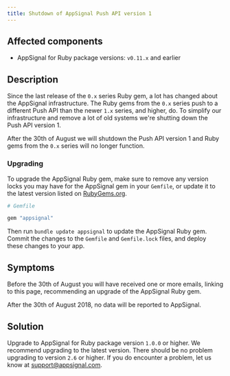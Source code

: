 ```yaml
---
title: Shutdown of AppSignal Push API version 1
---
```


## Affected components

- AppSignal for Ruby package versions: `v0.11.x` and earlier

## Description

Since the last release of the `0.x` series Ruby gem, a lot has changed about the AppSignal infrastructure. The Ruby gems from the `0.x` series push to a different Push API than the newer `1.x` series, and higher, do. To simplify our infrastructure and remove a lot of old systems we're shutting down the Push API version 1.

After the 30th of August we will shutdown the Push API version 1 and Ruby gems from the `0.x` series will no longer function.

### Upgrading

To upgrade the AppSignal Ruby gem, make sure to remove any version locks you may have for the AppSignal gem in your `Gemfile`, or update it to the latest version listed on [RubyGems.org](https://rubygems.org/gems/appsignal/versions).

```ruby
# Gemfile

gem "appsignal"
```

Then run `bundle update appsignal` to update the AppSignal Ruby gem. Commit the changes to the `Gemfile` and `Gemfile.lock` files, and deploy these changes to your app.

## Symptoms

Before the 30th of August you will have received one or more emails, linking to this page, recommending an upgrade of the AppSignal Ruby gem.

After the 30th of August 2018, no data will be reported to AppSignal.

## Solution

Upgrade to AppSignal for Ruby package version `1.0.0` or higher. We recommend upgrading to the latest version. There should be no problem upgrading to version `2.6` or higher. If you do encounter a problem, let us know at support@appsignal.com.
